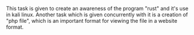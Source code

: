 This task is given to create an awareness of the program "rust" and it's use in kali linux.
Another task which is given concurrently with it is a creation of "php file", which is an important format for viewing the file in a website format.
